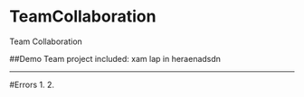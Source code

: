 # TeamCollaboration
Team Collaboration

##Demo Team project included:
xam lap in heraenadsdn

----
#Errors
1.
2.

